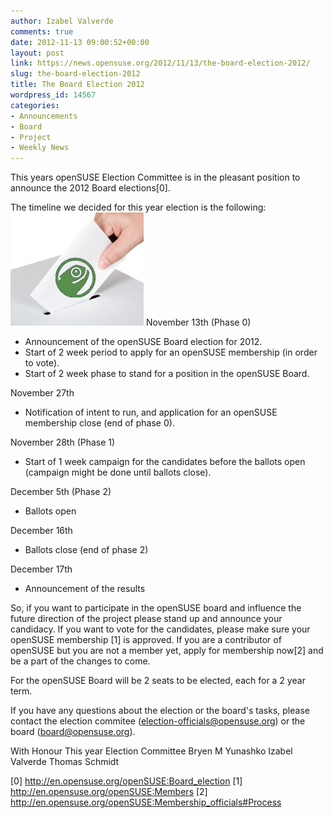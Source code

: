 ```yaml
---
author: Izabel Valverde
comments: true
date: 2012-11-13 09:00:52+00:00
layout: post
link: https://news.opensuse.org/2012/11/13/the-board-election-2012/
slug: the-board-election-2012
title: The Board Election 2012
wordpress_id: 14567
categories:
- Announcements
- Board
- Project
- Weekly News
---
```


This years openSUSE Election Committee is in the pleasant position to announce the 2012 Board elections[0].

The timeline we decided for this year election is the following:
[![](/wp-content/uploads/2012/11/GeekoVote.png)](http://news.opensuse.org/?attachment_id=14576)
November 13th (Phase 0)
- Announcement of the openSUSE Board election for 2012.
- Start of 2 week period to apply for an openSUSE membership (in order to vote).
- Start of 2 week phase to stand for a position in the openSUSE Board.

November 27th
- Notification of intent to run, and application for an openSUSE membership close (end of phase 0).

November 28th (Phase 1)
- Start of 1 week campaign for the candidates before the ballots open (campaign might be done until ballots close).

December 5th (Phase 2)
- Ballots open

December 16th
- Ballots close (end of phase 2)

December 17th
- Announcement of the results

So, if you want to participate in the openSUSE board and influence the future direction of the project please stand up and announce your candidacy. If you want to vote for the candidates, please make sure your openSUSE membership [1] is approved. If you are a contributor of openSUSE but you are not a member yet, apply for membership now[2] and be a part of the changes to come.

For the openSUSE Board will be 2 seats to be elected, each for a 2 year term.

If you have any questions about the election or the board's tasks, please contact the election commitee (election-officials@opensuse.org) or the board (board@opensuse.org).

With Honour
This year Election Committee
Bryen M Yunashko
Izabel Valverde
Thomas Schmidt

[0] http://en.opensuse.org/openSUSE:Board_election
[1] http://en.opensuse.org/openSUSE:Members
[2] http://en.opensuse.org/openSUSE:Membership_officials#Process
